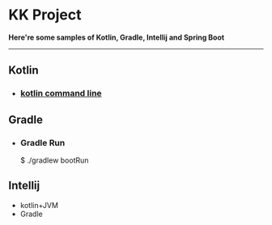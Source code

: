 # KK Project

**Here're some samples of Kotlin, Gradle, Intellij and Spring Boot**

---

## Kotlin

 - ### [kotlin command line](https://kotlinlang.org/docs/tutorials/command-line.html)

## Gradle

 - ### Gradle Run

    $ ./gradlew bootRun

## Intellij

  - kotlin+JVM
  - Gradle

